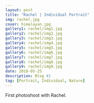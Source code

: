 ```yaml
---
layout: post
title: "Rachel | Individual Portrait"
img: rachel.jpg 
cover: himalayan.jpg
gallery1: rachel/img1.jpg
gallery2: rachel/img2.jpg
gallery3: rachel/img3.jpg
gallery4: rachel/img4.jpg
gallery5: rachel/img5.jpg
gallery6: rachel/img6.jpg
gallery7: rachel/img7.jpg
gallery8: rachel/img8.jpg
gallery9: rachel/img9.jpg
date: 2018-05-25 
description: Blog #1
tag: [Portrait, Individual, Nature]
---
```


First photoshoot with Rachel. 

